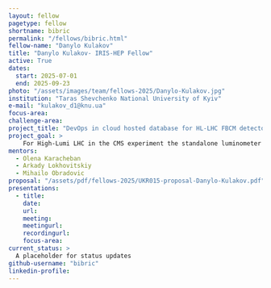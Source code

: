 ```yaml
---
layout: fellow
pagetype: fellow
shortname: bibric
permalink: "/fellows/bibric.html"
fellow-name: "Danylo Kulakov"
title: "Danylo Kulakov- IRIS-HEP Fellow"
active: True
dates:
  start: 2025-07-01
  end: 2025-09-23
photo: "/assets/images/team/fellows-2025/Danylo-Kulakov.jpg"
institution: "Taras Shevchenko National University of Kyiv"
e-mail: "kulakov_d1@knu.ua"
focus-area:
challenge-area:
project_title: "DevOps in cloud hosted database for HL-LHC FBCM detector development"
project_goal: >
    For High-Lumi LHC in the CMS experiment the standalone luminometer FBCM is being designed. It is a silicon pad-based detector with dedicated fast ASIC. Various parts of the detector are at the final design stage and will be produced in 2025. To keeping track of the produced components, test results, and overall progress of the detector construction the database is under development.
mentors:
  - Olena Karacheban
  - Arkady Lokhovitskiy
  - Mihailo Obradovic
proposal: "/assets/pdf/fellows-2025/UKR015-proposal-Danylo-Kulakov.pdf"
presentations:
  - title:
    date:
    url:
    meeting:
    meetingurl:
    recordingurl:
    focus-area:
current_status: >
  A placeholder for status updates
github-username: "bibric"
linkedin-profile:
---
```

